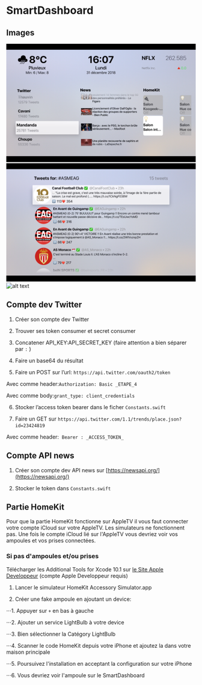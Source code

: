 # SmartDashboard

## Images

![alt text][image2]
![alt text][image3]
![alt text][image4]

[image2]: ./Images/02.png "Image 2"
[image3]: ./Images/03.png "Image 3"
[image4]: ./Images/04.png "Image 4"

## Compte dev Twitter

1. Créer son compte dev Twitter

2. Trouver ses token consumer et secret consumer

3. Concatener API_KEY:API_SECRET_KEY (faire attention a bien séparer par `:` )

4. Faire un base64 du résultat

5. Faire un POST sur l’url: `https://api.twitter.com/oauth2/token`

Avec comme header:`Authorization: Basic _ETAPE_4`

Avec comme body:`grant_type: client_credentials`

6. Stocker l’access token bearer dans le ficher `Constants.swift`

7. Faire un GET sur `https://api.twitter.com/1.1/trends/place.json?id=23424819`

Avec comme header:  `Bearer : _ACCESS_TOKEN_`

## Compte API news

1. Créer son compte dev API news sur [https://newsapi.org/](https://newsapi.org/)

2. Stocker le token dans `Constants.swift`

## Partie HomeKit

Pour que la partie HomeKit fonctionne sur AppleTV il vous faut connecter votre compte iCloud sur votre AppleTV. Les simulateurs ne fonctionnent pas.
Une fois le compte iCloud lié sur l'AppleTV vous devriez voir vos ampoules et vos prises connectées.

### Si pas d'ampoules et/ou prises

Télécharger les Additional Tools for Xcode 10.1 sur [le Site Apple Developpeur](https://download.developer.apple.com/Developer_Tools/Additional_Tools_for_Xcode_10.1/Additional_Tools_for_Xcode_10.1.dmg) (compte Apple Developpeur requis)

1. Lancer le simulateur HomeKit Accessory Simulator.app

2. Créer une fake ampoule en ajoutant un device:

⋅⋅⋅1. Appuyer sur `+` en bas à gauche

⋅⋅⋅2. Ajouter un service LightBulb à votre device

⋅⋅⋅3. Bien sélectionner la Catégory LightBulb

⋅⋅⋅4. Scanner le code HomeKit depuis votre iPhone et ajoutez la dans votre maison principale

⋅⋅⋅5. Poursuivez l'installation en acceptant la configuration sur votre iPhone

⋅⋅⋅6. Vous devriez voir l'ampoule sur le SmartDashboard
